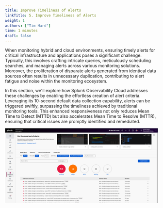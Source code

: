 ```yaml
---
title: Improve Timeliness of Alerts
linkTitle: 5. Improve Timeliness of Alerts
weight: 1
authors: ["Tim Hard"]
time: 1 minutes
draft: false
---
```


When monitoring hybrid and cloud environments, ensuring timely alerts for critical infrastructure and applications poses a significant challenge. Typically, this involves crafting intricate queries, meticulously scheduling searches, and managing alerts across various monitoring solutions. Moreover, the proliferation of disparate alerts generated from identical data sources often results in unnecessary duplication, contributing to alert fatigue and noise within the monitoring ecosystem.

In this section, we'll explore how Splunk Observability Cloud addresses these challenges by enabling the effortless creation of alert criteria. Leveraging its 10-second default data collection capability, alerts can be triggered swiftly, surpassing the timeliness achieved by traditional monitoring tools. This enhanced responsiveness not only reduces Mean Time to Detect (MTTD) but also accelerates Mean Time to Resolve (MTTR), ensuring that critical issues are promptly identified and remediated.

![Detector Dashboard](../images/detector-dashboard.png)